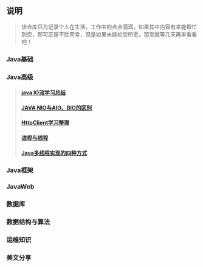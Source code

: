## 说明

> 该仓库只为记录个人在生活，工作中的点点滴滴，如果其中内容有幸能帮忙到您，那可正是不胜荣幸，但是如果未能如您所愿，那您就等几天再来看看吧！

### Java基础

### Java高级
>#### [java IO流学习总结](https://github.com/zhangwanghua/dafeng/blob/master/src/java%E9%AB%98%E7%BA%A7/java%20IO%E6%B5%81%E5%AD%A6%E4%B9%A0%E6%80%BB%E7%BB%93.md)
>#### [JAVA NIO与AIO、BIO的区别](https://github.com/zhangwanghua/dafeng/blob/master/src/java%E9%AB%98%E7%BA%A7/JAVA%20NIO%E4%B8%8EAIO%E3%80%81BIO%E7%9A%84%E5%8C%BA%E5%88%AB.md)
>#### [HttpClient学习整理](https://github.com/zhangwanghua/dafeng/blob/master/src/java%E9%AB%98%E7%BA%A7/HttpClient%E5%AD%A6%E4%B9%A0%E6%95%B4%E7%90%86.md)
>#### [进程与线程](https://www.cnblogs.com/dafengdeai/p/12178501.html)
>#### [Java多线程实现的四种方式](https://www.cnblogs.com/dafengdeai/p/12178651.html)

### Java框架

### JavaWeb

### 数据库

### 数据结构与算法

### 运维知识

### 美文分享
